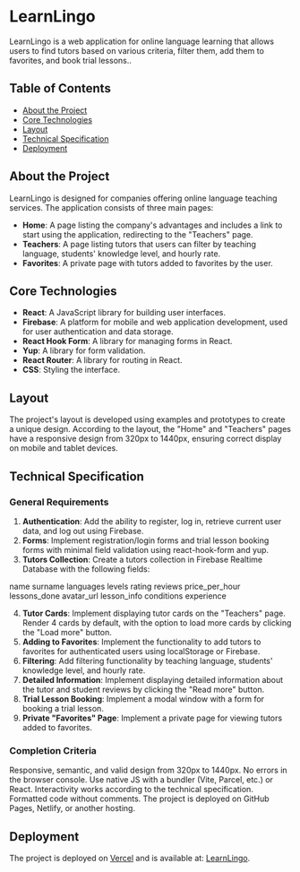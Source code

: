 # LearnLingo

LearnLingo is a web application for online language learning that allows users to find tutors based on various criteria, filter them, add them to favorites, and book trial lessons..

## Table of Contents

- [About the Project](#about-the-project)
- [Core Technologies](#core-technologies)
- [Layout](#layout)
- [Technical Specification](#technical-specification)
- [Deployment](#deployment)

## About the Project

LearnLingo is designed for companies offering online language teaching services. The application consists of three main pages:

- **Home**: A page listing the company's advantages and includes a link to start using the application, redirecting to the "Teachers" page.
- **Teachers**: A page listing tutors that users can filter by teaching language, students' knowledge level, and hourly rate.
- **Favorites**: A private page with tutors added to favorites by the user.

## Core Technologies

- **React**: A JavaScript library for building user interfaces.
- **Firebase**: A platform for mobile and web application development, used for user authentication and data storage.
- **React Hook Form**: A library for managing forms in React.
- **Yup**: A library for form validation.
- **React Router**: A library for routing in React.
- **CSS**: Styling the interface.

## Layout

The project's layout is developed using examples and prototypes to create a unique design. According to the layout, the "Home" and "Teachers" pages have a responsive design from 320px to 1440px, ensuring correct display on mobile and tablet devices.

## Technical Specification

### General Requirements

1. **Authentication**: Add the ability to register, log in, retrieve current user data, and log out using Firebase.
2. **Forms**: Implement registration/login forms and trial lesson booking forms with minimal field validation using react-hook-form and yup.
3. **Tutors Collection**: Create a tutors collection in Firebase Realtime Database with the following fields:

name
surname
languages
levels
rating
reviews
price_per_hour
lessons_done
avatar_url
lesson_info
conditions
experience

4. **Tutor Cards**: Implement displaying tutor cards on the "Teachers" page. Render 4 cards by default, with the option to load more cards by clicking the "Load more" button.
5. **Adding to Favorites**: Implement the functionality to add tutors to favorites for authenticated users using localStorage or Firebase.
6. **Filtering**: Add filtering functionality by teaching language, students' knowledge level, and hourly rate.
7. **Detailed Information**: Implement displaying detailed information about the tutor and student reviews by clicking the "Read more" button.
8. **Trial Lesson Booking**: Implement a modal window with a form for booking a trial lesson.
9. **Private "Favorites" Page**: Implement a private page for viewing tutors added to favorites.

### Completion Criteria

Responsive, semantic, and valid design from 320px to 1440px.
No errors in the browser console.
Use native JS with a bundler (Vite, Parcel, etc.) or React.
Interactivity works according to the technical specification.
Formatted code without comments.
The project is deployed on GitHub Pages, Netlify, or another hosting.

## Deployment

The project is deployed on [Vercel](https://www.vercel.com/) and is available at: [LearnLingo](https://lingua-learn-tau.vercel.app/).
